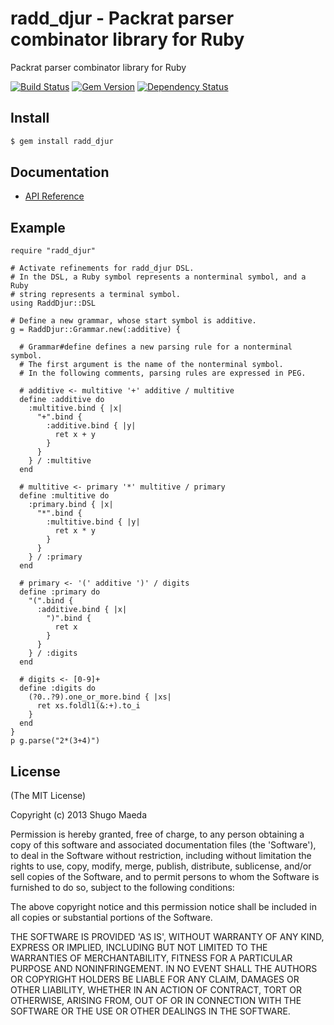 radd\_djur - Packrat parser combinator library for Ruby
=======================================================

Packrat parser combinator library for Ruby

[![Build Status](https://secure.travis-ci.org/shugo/radd_djur.png)](http://travis-ci.org/shugo/radd_djur)
[![Gem Version](https://badge.fury.io/rb/radd_djur.png)](http://badge.fury.io/rb/radd_djur)
[![Dependency Status](https://gemnasium.com/shugo/radd_djur.svg)](https://gemnasium.com/shugo/radd_djur)

Install
-------

```bash
$ gem install radd_djur
```

Documentation
-------------

* [API Reference](http://www.rubydoc.info/github/shugo/radd_djur/master)

Example
-------

    require "radd_djur"

    # Activate refinements for radd_djur DSL.
    # In the DSL, a Ruby symbol represents a nonterminal symbol, and a Ruby
    # string represents a terminal symbol.
    using RaddDjur::DSL

    # Define a new grammar, whose start symbol is additive.
    g = RaddDjur::Grammar.new(:additive) {

      # Grammar#define defines a new parsing rule for a nonterminal symbol.
      # The first argument is the name of the nonterminal symbol.
      # In the following comments, parsing rules are expressed in PEG.

      # additive <- multitive '+' additive / multitive
      define :additive do
        :multitive.bind { |x|
          "+".bind {
            :additive.bind { |y|
              ret x + y
            }
          }
        } / :multitive
      end

      # multitive <- primary '*' multitive / primary
      define :multitive do
        :primary.bind { |x|
          "*".bind {
            :multitive.bind { |y|
              ret x * y
            }
          }
        } / :primary
      end

      # primary <- '(' additive ')' / digits
      define :primary do
        "(".bind {
          :additive.bind { |x|
            ")".bind {
              ret x
            }
          }
        } / :digits
      end

      # digits <- [0-9]+
      define :digits do
        (?0..?9).one_or_more.bind { |xs|
          ret xs.foldl1(&:+).to_i
        }
      end
    }
    p g.parse("2*(3+4)")

License
-------

(The MIT License)

Copyright (c) 2013 Shugo Maeda

Permission is hereby granted, free of charge, to any person obtaining
a copy of this software and associated documentation files (the
'Software'), to deal in the Software without restriction, including
without limitation the rights to use, copy, modify, merge, publish,
distribute, sublicense, and/or sell copies of the Software, and to
permit persons to whom the Software is furnished to do so, subject to
the following conditions:

The above copyright notice and this permission notice shall be
included in all copies or substantial portions of the Software.

THE SOFTWARE IS PROVIDED 'AS IS', WITHOUT WARRANTY OF ANY KIND,
EXPRESS OR IMPLIED, INCLUDING BUT NOT LIMITED TO THE WARRANTIES OF
MERCHANTABILITY, FITNESS FOR A PARTICULAR PURPOSE AND NONINFRINGEMENT.
IN NO EVENT SHALL THE AUTHORS OR COPYRIGHT HOLDERS BE LIABLE FOR ANY
CLAIM, DAMAGES OR OTHER LIABILITY, WHETHER IN AN ACTION OF CONTRACT,
TORT OR OTHERWISE, ARISING FROM, OUT OF OR IN CONNECTION WITH THE
SOFTWARE OR THE USE OR OTHER DEALINGS IN THE SOFTWARE.
